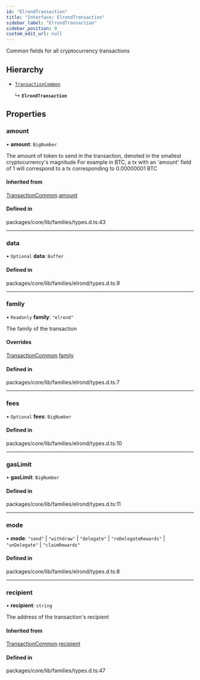 ```yaml
---
id: "ElrondTransaction"
title: "Interface: ElrondTransaction"
sidebar_label: "ElrondTransaction"
sidebar_position: 0
custom_edit_url: null
---
```


Common fields for all cryptocurrency transactions

## Hierarchy

- [`TransactionCommon`](TransactionCommon.md)

  ↳ **`ElrondTransaction`**

## Properties

### amount

• **amount**: `BigNumber`

The amount of token to send in the transaction, denoted in the smallest cryptocurrency's magnitude
For example in BTC, a tx with an 'amount' field of 1 will correspond to a tx corresponding to 0.00000001 BTC

#### Inherited from

[TransactionCommon](TransactionCommon.md).[amount](TransactionCommon.md#amount)

#### Defined in

packages/core/lib/families/types.d.ts:43

___

### data

• `Optional` **data**: `Buffer`

#### Defined in

packages/core/lib/families/elrond/types.d.ts:9

___

### family

• `Readonly` **family**: ``"elrond"``

The family of the transaction

#### Overrides

[TransactionCommon](TransactionCommon.md).[family](TransactionCommon.md#family)

#### Defined in

packages/core/lib/families/elrond/types.d.ts:7

___

### fees

• `Optional` **fees**: `BigNumber`

#### Defined in

packages/core/lib/families/elrond/types.d.ts:10

___

### gasLimit

• **gasLimit**: `BigNumber`

#### Defined in

packages/core/lib/families/elrond/types.d.ts:11

___

### mode

• **mode**: ``"send"`` \| ``"withdraw"`` \| ``"delegate"`` \| ``"reDelegateRewards"`` \| ``"unDelegate"`` \| ``"claimRewards"``

#### Defined in

packages/core/lib/families/elrond/types.d.ts:8

___

### recipient

• **recipient**: `string`

The address of the transaction's recipient

#### Inherited from

[TransactionCommon](TransactionCommon.md).[recipient](TransactionCommon.md#recipient)

#### Defined in

packages/core/lib/families/types.d.ts:47
